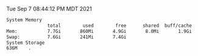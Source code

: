 Tue Sep  7 08:44:12 PM MDT 2021
```bash
System Memory
               total        used        free      shared  buff/cache   available
Mem:           7.7Gi       860Mi       4.9Gi       8.0Mi       1.9Gi       6.4Gi
Swap:          7.6Gi       241Mi       7.4Gi
System Storage
636M	.
```
```bash
